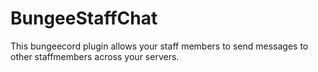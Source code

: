 BungeeStaffChat
===============

This bungeecord plugin allows your staff members to send messages to other staffmembers across your servers.
